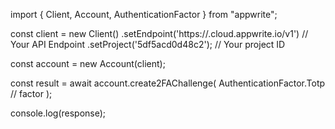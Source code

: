 import { Client, Account, AuthenticationFactor } from "appwrite";

const client = new Client()
    .setEndpoint('https://<REGION>.cloud.appwrite.io/v1') // Your API Endpoint
    .setProject('5df5acd0d48c2'); // Your project ID

const account = new Account(client);

const result = await account.create2FAChallenge(
    AuthenticationFactor.Totp // factor
);

console.log(response);
